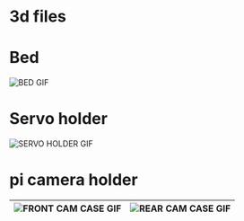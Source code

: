 # 3d files
# Bed
![BED GIF](https://github.com/user-attachments/assets/df8034bd-68df-4e63-857b-78a5f76c4889)
# Servo holder
![SERVO HOLDER GIF](https://github.com/user-attachments/assets/eec66e4d-c95c-418d-9d94-6343c7c1dce8)
# pi camera holder
| ![FRONT CAM CASE GIF](https://github.com/user-attachments/assets/ee1b55e1-d7c6-4e17-94a3-e7934e88fa57)|![REAR CAM CASE GIF](https://github.com/user-attachments/assets/33896180-2b7d-4733-a116-defadd26a230)|
| -------------------------- | ---------------------------- |



